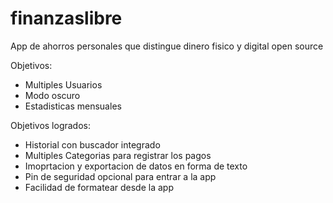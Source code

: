 # finanzaslibre
App de ahorros personales que distingue dinero fisico y digital open source

Objetivos:
  - Multiples Usuarios
  - Modo oscuro
  - Estadisticas mensuales


Objetivos logrados:
  - Historial con buscador integrado
  - Multiples Categorias para registrar los pagos
  - Imoprtacion y exportacion de datos en forma de texto
  - Pin de seguridad opcional para entrar a la app
  - Facilidad de formatear desde la app

